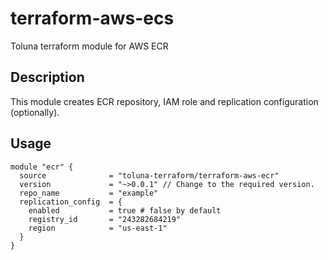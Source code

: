 # terraform-aws-ecs
Toluna terraform module for AWS ECR

## Description
This module creates ECR repository, IAM role and replication configuration (optionally).

## Usage
```hcl
module "ecr" {
  source              = "toluna-terraform/terraform-aws-ecr"
  version             = "~>0.0.1" // Change to the required version.
  repo_name           = "example"
  replication_config  = {
    enabled           = true # false by default
    registry_id       = "243282684219"
    region            = "us-east-1"   
  }
}
```